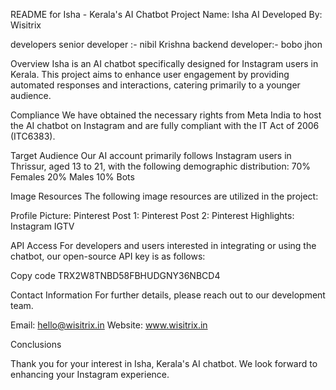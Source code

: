 
README for Isha - Kerala's AI Chatbot
Project Name: Isha AI
Developed By: Wisitrix

developers 
senior developer :- nibil Krishna 
backend developer:- bobo jhon 

Overview
Isha is an AI chatbot specifically designed for Instagram users in Kerala. This project aims to enhance user engagement by providing automated responses and interactions, catering primarily to a younger audience.

Compliance
We have obtained the necessary rights from Meta India to host the AI chatbot on Instagram and are fully compliant with the IT Act of 2006 (ITC6383).

Target Audience
Our AI account primarily follows Instagram users in Thrissur, 
aged 13 to 21, with the following demographic distribution:
70% Females
20% Males
10% Bots

Image Resources
The following image resources are utilized in the project:

Profile Picture: Pinterest
Post 1: Pinterest
Post 2: Pinterest
Highlights: Instagram IGTV


API Access
For developers and users interested in integrating or using the chatbot, our open-source API key is as follows:

Copy code
TRX2W8TNBD58FBHUDGNY36NBCD4


Contact Information
For further details, please reach out to our development team.

Email: hello@wisitrix.in
Website: www.wisitrix.in

Conclusions 

Thank you for your interest in Isha, Kerala's AI chatbot. We look forward to enhancing your Instagram experience.
